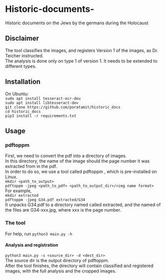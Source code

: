 # Historic-documents-
Historic documents‏‏ on the Jews by the germans during the Holocaust

## Disclaimer
The tool classifies the images, and registers Version 1 of the images, as Dr. Teicher instructed. \
The analysis is done only on type 1 of version 1. It needs to be extended to different types. 

## Installation

On Ubuntu: \
`sudo apt install tesseract-ocr-deu` \
`sudo apt install libtesseract-dev` \
`git clone https://github.com/poratamit/historic_docs` \
`cd historic_docs` \
`pip3 install -r requirements.txt`


## Usage
### pdftoppm
First, we need to convert the pdf into a directory of images. \
In this directory, the name of the image should the page number it was extracted from in the pdf. \
In order to do so, we use a tool called pdftoppm , which is pre-installed on Linux. \
`mkdir <path_to_output>` \
`pdftoppm -jpeg <path_to_pdf> <path_to_output_dir>/<img name format>` \
For example, \
`mkdir extracted ` \
`pdftoppm -jpeg G34.pdf extracted/G34` \
It unpacks G34.pdf to a directory named called extracted, and the named of the files are G34-xxx.jpg, where xxx is the page number. 


### The tool
For help, run `python3 main.py -h`

#### Analysis and registration
`python3 main.py -s <source_dir> -d <dest_dir>` \
The source dir is the output directory of pdftoppm. \
After the tool finishes, the directory will contain classified and registered images, with the full analysis 
and the cropped images.
